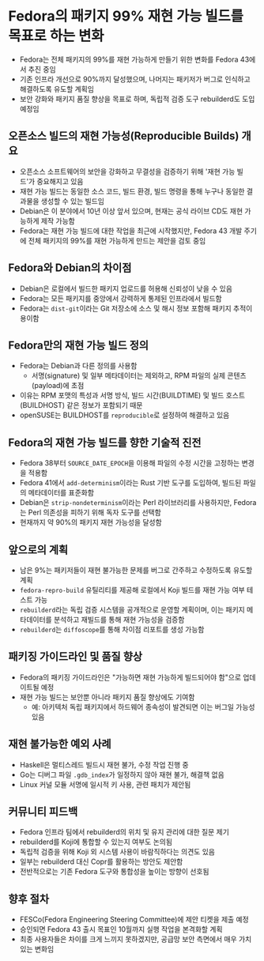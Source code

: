 # Fedora의 패키지 99% 재현 가능 빌드를 목표로 하는 변화


* Fedora는 전체 패키지의 99%를 재현 가능하게 만들기 위한 변화를 Fedora 43에서 추진 중임
* 기존 인프라 개선으로 90%까지 달성했으며, 나머지는 패키저가 버그로 인식하고 해결하도록 유도할 계획임
* 보안 강화와 패키지 품질 향상을 목표로 하며, 독립적 검증 도구 rebuilderd도 도입 예정임

오픈소스 빌드의 재현 가능성(Reproducible Builds) 개요
---------------------------------------

* 오픈소스 소프트웨어의 보안을 강화하고 무결성을 검증하기 위해 '재현 가능 빌드'가 중요해지고 있음
* 재현 가능 빌드는 동일한 소스 코드, 빌드 환경, 빌드 명령을 통해 누구나 동일한 결과물을 생성할 수 있는 빌드임
* Debian은 이 분야에서 10년 이상 앞서 있으며, 현재는 공식 라이브 CD도 재현 가능하게 제작 가능함
* Fedora는 재현 가능 빌드에 대한 작업을 최근에 시작했지만, Fedora 43 개발 주기에 전체 패키지의 99%를 재현 가능하게 만드는 제안을 검토 중임

Fedora와 Debian의 차이점
-------------------

* Debian은 로컬에서 빌드한 패키지 업로드를 허용해 신뢰성이 낮을 수 있음
* Fedora는 모든 패키지를 중앙에서 강력하게 통제된 인프라에서 빌드함
* Fedora는 `dist-git`이라는 Git 저장소에 소스 및 해시 정보 포함해 패키지 추적이 용이함

Fedora만의 재현 가능 빌드 정의
--------------------

* Fedora는 Debian과 다른 정의를 사용함
  + 서명(signature) 및 일부 메타데이터는 제외하고, RPM 파일의 실제 콘텐츠(payload)에 초점
* 이유는 RPM 포맷의 특성과 서명 방식, 빌드 시간(BUILDTIME) 및 빌드 호스트(BUILDHOST) 같은 정보가 포함되기 때문
* openSUSE는 BUILDHOST를 `reproducible`로 설정하여 해결하고 있음

Fedora의 재현 가능 빌드를 향한 기술적 진전
---------------------------

* Fedora 38부터 `SOURCE_DATE_EPOCH`을 이용해 파일의 수정 시간을 고정하는 변경을 적용함
* Fedora 41에서 `add-determinism`이라는 Rust 기반 도구를 도입하여, 빌드된 파일의 메타데이터를 표준화함
* Debian은 `strip-nondeterminism`이라는 Perl 라이브러리를 사용하지만, Fedora는 Perl 의존성을 피하기 위해 독자 도구를 선택함
* 현재까지 약 90%의 패키지 재현 가능성을 달성함

앞으로의 계획
-------

* 남은 9%는 패키저들이 재현 불가능한 문제를 버그로 간주하고 수정하도록 유도할 계획
* `fedora-repro-build` 유틸리티를 제공해 로컬에서 Koji 빌드를 재현 가능 여부 테스트 가능
* `rebuilderd`라는 독립 검증 시스템을 공개적으로 운영할 계획이며, 이는 패키지 메타데이터를 분석하고 재빌드를 통해 재현 가능성을 검증함
* `rebuilderd`는 `diffoscope`를 통해 차이점 리포트를 생성 가능함

패키징 가이드라인 및 품질 향상
-----------------

* Fedora의 패키징 가이드라인은 "가능하면 재현 가능하게 빌드되어야 함"으로 업데이트될 예정
* 재현 가능 빌드는 보안뿐 아니라 패키지 품질 향상에도 기여함
  + 예: 아키텍처 독립 패키지에서 하드웨어 종속성이 발견되면 이는 버그일 가능성 있음

재현 불가능한 예외 사례
-------------

* Haskell은 멀티스레드 빌드시 재현 불가, 수정 작업 진행 중
* Go는 디버그 파일 `.gdb_index`가 일정하지 않아 재현 불가, 해결책 없음
* Linux 커널 모듈 서명에 일시적 키 사용, 관련 패치가 제안됨

커뮤니티 피드백
--------

* Fedora 인프라 팀에서 rebuilderd의 위치 및 유지 관리에 대한 질문 제기
* rebuilderd를 Koji에 통합할 수 있는지 여부도 논의됨
* 독립적 검증을 위해 Koji 외 시스템 사용이 바람직하다는 의견도 있음
* 일부는 rebuilderd 대신 Copr를 활용하는 방안도 제안함
* 전반적으로는 기존 Fedora 도구와 통합성을 높이는 방향이 선호됨

향후 절차
-----

* FESCo(Fedora Engineering Steering Committee)에 제안 티켓을 제출 예정
* 승인되면 Fedora 43 출시 목표인 10월까지 실행 작업을 본격화할 계획
* 최종 사용자들은 차이를 크게 느끼지 못하겠지만, 공급망 보안 측면에서 매우 가치 있는 변화임

